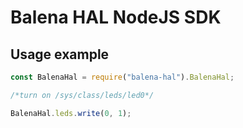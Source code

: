 # Balena HAL NodeJS SDK

## Usage example

```js
const BalenaHal = require("balena-hal").BalenaHal;

/*turn on /sys/class/leds/led0*/

BalenaHal.leds.write(0, 1);
```
